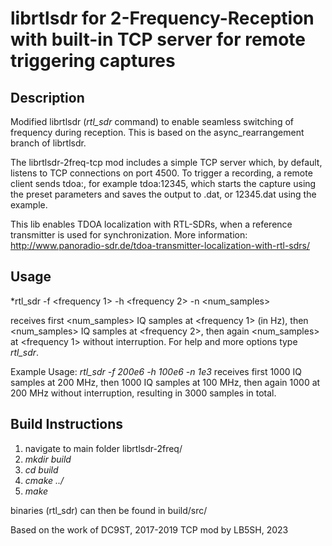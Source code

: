 # librtlsdr for 2-Frequency-Reception with built-in TCP server for remote triggering captures

## Description
Modified librtlsdr (*rtl_sdr* command) to enable seamless switching of frequency during reception.
This is based on the async_rearrangement branch of librtlsdr.

The librtlsdr-2freq-tcp mod includes a simple TCP server which, by default, listens to TCP connections on port 4500.
To trigger a recording, a remote client sends tdoa:<id>, for example tdoa:12345, which starts the capture using the preset parameters and saves the output to <id>.dat, or 12345.dat using the example.

This lib enables TDOA localization with RTL-SDRs, when a reference transmitter is used for synchronization. More information:
<http://www.panoradio-sdr.de/tdoa-transmitter-localization-with-rtl-sdrs/>


## Usage
*rtl_sdr -f <frequency 1> -h <frequency 2> -n <num_samples>

receives first <num_samples> IQ samples at <frequency 1> (in Hz), then <num_samples> IQ samples at <frequency 2>, then again <num_samples> at <frequency 1> without interruption. For help and more options type *rtl_sdr*.

Example Usage:
*rtl_sdr -f 200e6 -h 100e6 -n 1e3*
receives first 1000 IQ samples at 200 MHz, then 1000 IQ samples at 100 MHz, then again 1000 at 200 MHz without interruption, resulting in 3000 samples in total.


## Build Instructions
1. navigate to main folder librtlsdr-2freq/
2. *mkdir build*
3. *cd build*
4. *cmake ../*
5. *make*

binaries (rtl_sdr) can then be found in build/src/

Based on the work of DC9ST, 2017-2019
TCP mod by LB5SH, 2023
